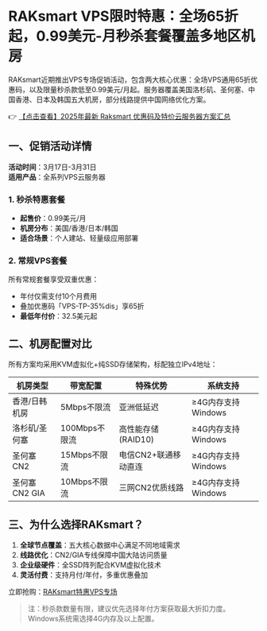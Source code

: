 # RAKsmart VPS限时特惠：全场65折起，0.99美元-月秒杀套餐覆盖多地区机房

RAKsmart近期推出VPS专场促销活动，包含两大核心优惠：全场VPS通用65折优惠码，以及限量秒杀款低至0.99美元/月起。服务器覆盖美国洛杉矶、圣何塞、中国香港、日本及韩国五大机房，部分线路提供中国网络优化方案。

👉 [【点击查看】2025年最新 Raksmart 优惠码及特价云服务器方案汇总](https://bit.ly/raksmart)

## 一、促销活动详情
**活动时间**：3月17日-3月31日  
**适用产品**：全系列VPS云服务器

### 1. 秒杀特惠套餐
- **起售价**：0.99美元/月
- **机房分布**：美国/香港/日本/韩国
- **适合场景**：个人建站、轻量级应用部署

### 2. 常规VPS套餐
所有常规套餐享受双重优惠：
- 年付仅需支付10个月费用
- 叠加优惠码「VPS-TP-35%dis」享65折
- **最低年付价**：32.5美元起

## 二、机房配置对比
所有方案均采用KVM虚拟化+纯SSD存储架构，标配独立IPv4地址：

| 机房类型       | 带宽配置    | 特殊优势                  | 系统支持               |
|----------------|-------------|---------------------------|-----------------------|
| 香港/日韩机房 | 5Mbps不限流 | 亚洲低延迟                | ≥4G内存支持Windows   |
| 洛杉矶/圣何塞 | 100Mbps不限流 | 高性能存储(RAID10)       | ≥4G内存支持Windows   |
| 圣何塞CN2      | 15Mbps不限流 | 电信CN2+联通移动直连      | ≥4G内存支持Windows   |
| 圣何塞CN2 GIA  | 10Mbps不限流 | 三网CN2优质线路          | ≥4G内存支持Windows   |

## 三、为什么选择RAKsmart？
1. **全球节点覆盖**：五大核心数据中心满足不同地域需求
2. **线路优化**：CN2/GIA专线保障中国大陆访问质量
3. **企业级硬件**：全SSD阵列配合KVM虚拟化技术
4. **灵活付费**：支持月付/年付，多重优惠叠加

立即抢购：[RAKsmart特惠VPS专场](https://bit.ly/raksmart)

> 注：秒杀款数量有限，建议优先选择年付方案获取最大折扣力度。Windows系统需选择4G内存及以上配置。